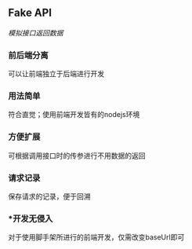 ## Fake API

*模拟接口返回数据*



### 前后端分离

可以让前端独立于后端进行开发

### 用法简单

符合直觉；使用前端开发皆有的nodejs环境

### 方便扩展

可根据调用接口时的传参进行不用数据的返回

### 请求记录

保存请求的记录，便于回溯

### *开发无侵入

对于使用脚手架所进行的前端开发，仅需改变baseUrl即可

